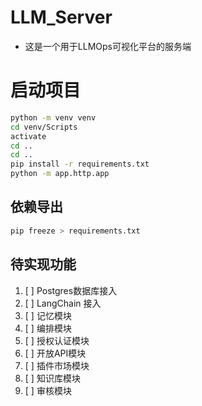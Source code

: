# LLM_Server

- 这是一个用于LLMOps可视化平台的服务端

# 启动项目

```bash
python -m venv venv
cd venv/Scripts
activate
cd ..
cd ..
pip install -r requirements.txt
python -m app.http.app
```

## 依赖导出

```bash
pip freeze > requirements.txt
```

## 待实现功能

1. [ ] Postgres数据库接入
2. [ ] LangChain 接入
3. [ ] 记忆模块
4. [ ] 编排模块
5. [ ] 授权认证模块
6. [ ] 开放API模块
7. [ ] 插件市场模块
8. [ ] 知识库模块
9. [ ] 审核模块
